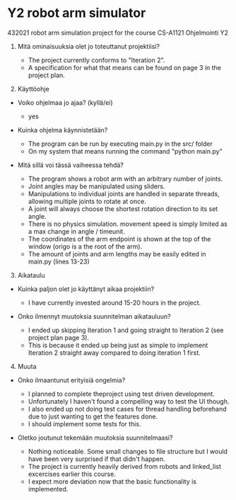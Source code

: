 # Y2 robot arm simulator

432021 robot arm simulation project for the course CS-A1121 Ohjelmointi Y2

1. Mitä ominaisuuksia olet jo toteuttanut projektiisi?
    * The project currently conforms to "Iteration 2".
    * A specification for what that means can be found on page 3 in the project plan.

2. Käyttöohje

  - Voiko ohjelmaa jo ajaa? (kyllä/ei)
    * yes

  - Kuinka ohjelma käynnistetään?
    * The program can be run by executing main.py in the src/ folder
    * On my system that means running the command "python main.py"

  - Mitä sillä voi tässä vaiheessa tehdä?
    * The program shows a robot arm with an arbitrary number of joints.
    * Joint angles may be manipulated using sliders.
    * Manipulations to individual joints are handled in separate threads, allowing multiple joints to rotate at once.
    * A joint will always choose the shortest rotation direction to its set angle.
    * There is no physics simulation. movement speed is simply limited as a max change in angle / timeunit.
    * The coordinates of the arm endpoint is shown at the top of the window (origo is a the root of the arm).
    * The amount of joints and arm lengths may be easily edited in main.py (lines 13-23)



3. Aikataulu

  - Kuinka paljon olet jo käyttänyt aikaa projektiin?
    * I have currently invested around 15-20 hours in the project.

  - Onko ilmennyt muutoksia suunnitelman aikatauluun?
    * I ended up skipping Iteration 1 and going straight to Iteration 2 (see project plan page 3).
    * This is because it ended up being just as simple to implement Iteration 2 straight away compared to doing iteration 1 first.
 
4. Muuta

  - Onko ilmaantunut erityisiä ongelmia?
    * I planned to complete theproject using test driven development.
    * Unfortunately I haven't found a compelling way to test the UI though.
    * I also ended up not doing test cases for thread handling beforehand due to just wanting to get the features done.
    * I should implement some tests for this.

  - Oletko joutunut tekemään muutoksia suunnitelmaasi?
    * Nothing noticeable. Some small changes to file structure but I would have been very surprised if that didn't happen.
    * The project is currently heavily derived from robots and linked_list excercises earlier this course.
    * I expect more deviation now that the basic functionality is implemented.